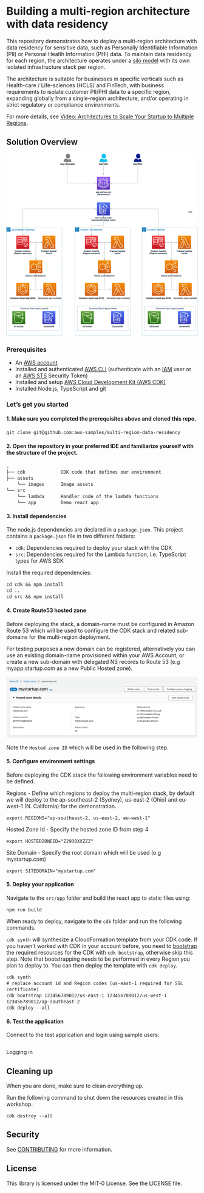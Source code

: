 # Building a multi-region architecture with data residency 

This repository demonstrates how to deploy a multi-region architecture with data residency for sensitive data, such as Personally Identifiable Information (PII) or Personal Health Information (PHI) data. To maintain data residency for each region, the architecture operates under a [silo model](https://docs.aws.amazon.com/wellarchitected/latest/saas-lens/silo-pool-and-bridge-models.html) with its own isolated infrastructure stack per region.

The architecture is suitable for businesses in specific verticals such as Health-care / Life-sciences (HCLS) and FinTech, with business requirements to isolate customer PII/PHI data to a specific region, expanding globally from a single-region architecture, and/or operating in strict regulatory or compliance environments.

For more details, see [Video: Architectures to Scale Your Startup to Multiple Regions](https://www.twitch.tv/awsonair/video/1851203333).

## Solution Overview 

![Multi Region Data Residency Architecture](assets/imgs/multi-region-data-residency-architecture.png)

### Prerequisites

- An [AWS account](https://portal.aws.amazon.com/billing/signup#/start)
- Installed and authenticated [AWS CLI](https://docs.aws.amazon.com/en_pv/cli/latest/userguide/cli-chap-install.html) (authenticate with an [IAM](https://docs.aws.amazon.com/IAM/latest/UserGuide/getting-started.html) user or an [AWS STS](https://docs.aws.amazon.com/STS/latest/APIReference/Welcome.html) Security Token)
- Installed and setup [AWS Cloud Development Kit (AWS CDK)](https://docs.aws.amazon.com/cdk/latest/guide/getting_started.html)
- Installed Node.js, TypeScript and git

### Let’s get you started

#### 1. Make sure you completed the prerequisites above and cloned this repo.

```
git clone git@github.com:aws-samples/multi-region-data-residency
```

#### 2. Open the repository in your preferred IDE and familiarize yourself with the structure of the project.

```
.
├── cdk             CDK code that defines our environment
├── assets          
    └── images      Image assets
└── src
    └── lambda      Handler code of the lambda functions
    └── app         Demo react app 
```

#### 3. Install dependencies

The node.js dependencies are declared in a `package.json`.
This project contains a `package.json` file in two different folders:

- `cdk`: Dependencies required to deploy your stack with the CDK
- `src`: Dependencies required for the Lambda function, i.e. TypeScript types for AWS SDK 

Install the required dependencies:

```
cd cdk && npm install
cd ..
cd src && npm install
```

#### 4. Create Route53 hosted zone

Before deploying the stack, a domain-name must be configured in Amazon Route 53 which will be used to configure the CDK stack and related sub-domains for the multi-region deployment.

For testing purposes a new domain can be registered, alternatively you can use an existing domain-name provisioned within your AWS Account, or create a new sub-domain with delegated NS records to Route 53 (e.g myapp.startup.com as a new Public Hosted zone).

![Hosted zone config](./assets/imgs/hosted-zone.png)

Note the `Hosted zone ID` which will be used in the following step.

#### 5. Configure environment settings

Before deploying the CDK stack the following environment variables need to be defined.

Regions - Define which regions to deploy the multi-region stack, by default we will deploy to the ap-southeast-2 (Sydney), us-east-2 (Ohio) and eu-west-1 (N. California) for the demonstration.

```
export REGIONS="ap-southeast-2, us-east-2, eu-west-1"
```

Hosted Zone Id - Specify the hosted zone ID from step 4

```
export HOSTEDZONEID="Z2938XXZZZ"
```

Site Domain - Specify the root domain which will be used (e.g mystartup.com)

```
export SITEDOMAIN="mystartup.com"
```

#### 5. Deploy your application

Navigate to the `src/app` folder and build the react app to static files using:

```
npm run build 
```

When ready to deploy, navigate to the `cdk` folder and run the following commands. 

`cdk synth` will synthesize a CloudFormation template from your CDK code. If you haven't worked with CDK in your account before, you need to [bootstrap](https://docs.aws.amazon.com/cdk/v2/guide/bootstrapping.html) the required resources for the CDK with `cdk bootstrap`, otherwise skip this step. Note that bootstrapping needs to be performed in every Region you plan to deploy to. You can then deploy the template with `cdk deploy`. 

```
cdk synth 
# replace account id and Region codes (us-east-1 required for SSL certificate)
cdk bootstrap 123456789012/us-east-1 123456789012/us-west-1 123456789012/ap-southeast-2 
cdk deploy --all
```

#### 6. Test the application

Connect to the test application and login using sample users:

```

```

Logging in 

## Cleaning up

When you are done, make sure to clean everything up.

Run the following command to shut down the resources created in this workshop.

```
cdk destroy --all
```

## Security

See [CONTRIBUTING](CONTRIBUTING.md#security-issue-notifications) for more information.

## License

This library is licensed under the MIT-0 License. See the LICENSE file.
